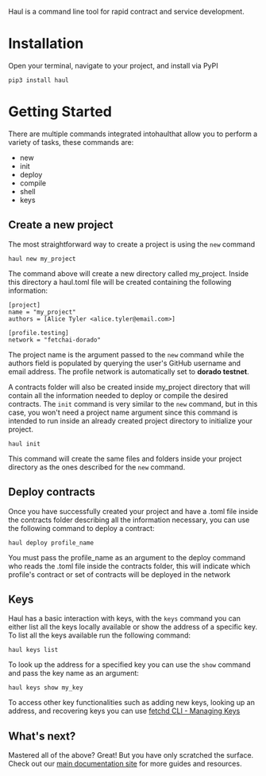 Haul is a command line tool for rapid contract and service development.

# Installation

Open your terminal, navigate to your project, and install via PyPI

```
pip3 install haul
```


# Getting Started
There are multiple commands integrated intohaulthat allow you to perform a variety of tasks, these commands are:
* new
* init
* deploy
* compile
* shell
* keys

## Create a new project
The most straightforward way to create a project is using the ```new``` command
```
haul new my_project
```

The command above will create a new directory called my_project. Inside this directory a haul.toml file will be created containing the following information:

```
[project]
name = "my_project"
authors = [Alice Tyler <alice.tyler@email.com>]

[profile.testing]
network = "fetchai-dorado"
```

The project name is the argument passed to the ```new``` command while the authors field is populated by querying the user's GitHub username and email address. The profile network is automatically set to **dorado testnet**.

A contracts folder will also be created inside my_project directory that will contain all the information needed to deploy or compile the desired contracts. The ```init``` command is very similar to the ```new``` command, but in this case, you won't need a project name argument since this command is intended to run inside an already created project directory to initialize your project.

```
haul init
```

This command will create the same files and folders inside your project directory as the ones described for the ```new``` command.

## Deploy contracts

Once you have successfully created your project and have a .toml file inside the contracts folder describing all the information necessary, you can use the following command to deploy a contract:

```
haul deploy profile_name
```

You must pass the profile_name as an argument to the deploy command who reads the .toml file inside the contracts folder, this will indicate which profile's contract or set of contracts will be deployed in the network

## Keys

Haul has a basic interaction with keys, with the ```keys``` command you can either list all the keys locally available or show the address of a specific key. To list all the keys available run the following command:
```
haul keys list
```

To look up the address for a specified key you can use the ```show``` command and pass the key name as an argument:
```
haul keys show my_key
```
To access other key functionalities such as adding new keys, looking up an address, and recovering keys you can use [fetchd CLI - Managing Keys](https://docs.fetch.ai/ledger_v2/cli-keys/)

## What's next?

Mastered all of the above? Great! But you have only scratched the surface. Check out our [main documentation site](https://docs.fetch.ai/) for more guides and resources.
